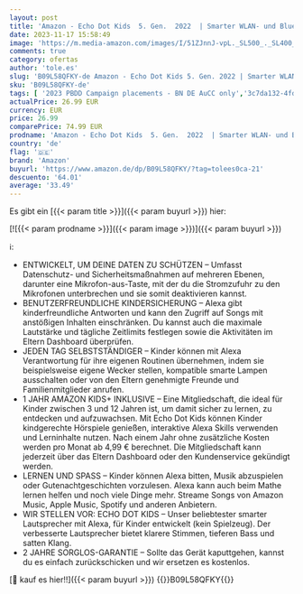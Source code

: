 ```yaml
---
layout: post
title: 'Amazon - Echo Dot Kids  5. Gen.  2022  | Smarter WLAN- und Bluetooth-Lautsprecher mit Alexa | Speziell für Kinder  mit Kindersicherung | Drachen-Design'
date: 2023-11-17 15:58:49
image: 'https://m.media-amazon.com/images/I/51ZJnnJ-vpL._SL500_._SL400_.jpg'
comments: true
category: ofertas
author: 'tole.es'
slug: 'B09L58QFKY-de Amazon - Echo Dot Kids 5. Gen. 2022 | Smarter WLAN- und...'
sku: 'B09L58QFKY-de'
tags: [ '2023 PBDD Campaign placements - BN DE AuCC only','3c7da132-4fdb-45ec-95bc-24ebea2541e9_0','488be9ed-a5bb-4c43-9a75-018d551e34ee_0','488be9ed-a5bb-4c43-9a75-018d551e34ee_101','488be9ed-a5bb-4c43-9a75-018d551e34ee_7401','663e9ebf-f22c-46a9-8f5d-f1ccf3d521b8_0','663e9ebf-f22c-46a9-8f5d-f1ccf3d521b8_401','663e9ebf-f22c-46a9-8f5d-f1ccf3d521b8_4501','Amazon-Geräte','Amazon-Geräte & Zubehör','Arborist Merchandising Root','Custom Stores','Echo Dot Kids (5th Generation)','Echo Smart Speaker & Displays','Elektronik','Elektronik & Foto','Experimentieren & Forschen','Forschen & Entdecken: Elektronik','Hifi & Audio','Hifi-Lautsprecher','Kunden-Favoriten: Home Entertainment','Kunden-Favoriten: Technische Produkte','MINT Lernspielzeug','Self Service','Smart Speaker','Special Features Stores','Spielzeug','Technik','amazon','🇩🇪', ]
actualPrice: 26.99 EUR
currency: EUR
price: 26.99
comparePrice: 74.99 EUR
prodname: 'Amazon - Echo Dot Kids  5. Gen.  2022  | Smarter WLAN- und Bluetooth-Lautsprecher mit Alexa | Speziell für Kinder  mit Kindersicherung | Drachen-Design'
country: 'de'
flag: '🇩🇪'
brand: 'Amazon'
buyurl: 'https://www.amazon.de/dp/B09L58QFKY/?tag=tolees0ca-21'
descuento: '64.01'
average: '33.49'
---
```


Es gibt ein [{{< param title >}}]({{< param buyurl >}}) hier:

[![{{< param prodname >}}]({{< param image >}})]({{< param buyurl >}})

ℹ️:

- ENTWICKELT, UM DEINE DATEN ZU SCHÜTZEN – Umfasst Datenschutz- und Sicherheitsmaßnahmen auf mehreren Ebenen, darunter eine Mikrofon-aus-Taste, mit der du die Stromzufuhr zu den Mikrofonen unterbrechen und sie somit deaktivieren kannst.
- BENUTZERFREUNDLICHE KINDERSICHERUNG – Alexa gibt kinderfreundliche Antworten und kann den Zugriff auf Songs mit anstößigen Inhalten einschränken. Du kannst auch die maximale Lautstärke und tägliche Zeitlimits festlegen sowie die Aktivitäten im Eltern Dashboard überprüfen.
- JEDEN TAG SELBSTSTÄNDIGER – Kinder können mit Alexa Verantwortung für ihre eigenen Routinen übernehmen, indem sie beispielsweise eigene Wecker stellen, kompatible smarte Lampen ausschalten oder von den Eltern genehmigte Freunde und Familienmitglieder anrufen.
- 1 JAHR AMAZON KIDS+ INKLUSIVE – Eine Mitgliedschaft, die ideal für Kinder zwischen 3 und 12 Jahren ist, um damit sicher zu lernen, zu entdecken und aufzuwachsen. Mit Echo Dot Kids können Kinder kindgerechte Hörspiele genießen, interaktive Alexa Skills verwenden und Lerninhalte nutzen. Nach einem Jahr ohne zusätzliche Kosten werden pro Monat ab 4,99 € berechnet. Die Mitgliedschaft kann jederzeit über das Eltern Dashboard oder den Kundenservice gekündigt werden.
- LERNEN UND SPASS – Kinder können Alexa bitten, Musik abzuspielen oder Gutenachtgeschichten vorzulesen. Alexa kann auch beim Mathe lernen helfen und noch viele Dinge mehr. Streame Songs von Amazon Music, Apple Music, Spotify und anderen Anbietern.
- WIR STELLEN VOR: ECHO DOT KIDS – Unser beliebtester smarter Lautsprecher mit Alexa, für Kinder entwickelt (kein Spielzeug). Der verbesserte Lautsprecher bietet klarere Stimmen, tieferen Bass und satten Klang.
- 2 JAHRE SORGLOS-GARANTIE – Sollte das Gerät kaputtgehen, kannst du es einfach zurückschicken und wir ersetzen es kostenlos.

[🛒 kauf es hier!!]({{< param buyurl >}})
{{<world>}}B09L58QFKY{{</world>}}
